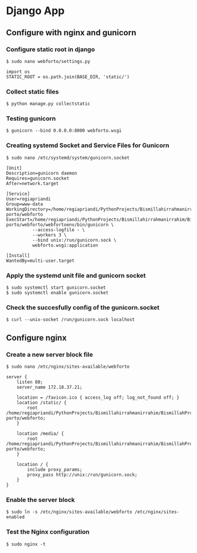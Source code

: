 # Django App
## Configure with nginx and gunicorn


### Configure static root in django

```
$ sudo nano webforto/settings.py
```

```
import os
STATIC_ROOT = os.path.join(BASE_DIR, 'static/')
```

### Collect static files

```
$ python manage.py collectstatic
```

### Testing gunicorn

```
$ gunicorn --bind 0.0.0.0:8000 webforto.wsgi
```


### Creating systemd Socket and Service Files for Gunicorn

```
$ sudo nano /etc/systemd/system/gunicorn.socket
```

```
[Unit]
Description=gunicorn daemon
Requires=gunicorn.socket
After=network.target

[Service]
User=regiapriandi
Group=www-data
WorkingDirectory=/home/regiapriandi/PythonProjects/Bismillahirrahmanirrahim/BismillahProject/web-porto/webforto
ExecStart=/home/regiapriandi/PythonProjects/Bismillahirrahmanirrahim/BismillahProject/web-porto/webforto/webfortoenv/bin/gunicorn \
          --access-logfile - \
          --workers 3 \
          --bind unix:/run/gunicorn.sock \
          webforto.wsgi:application

[Install]
WantedBy=multi-user.target
```

### Apply the systemd unit file and gunicorn socket

```
$ sudo systemctl start gunicorn.socket
$ sudo systemctl enable gunicorn.socket
```

### Check the succesfully config of the gunicorn.socket

```
$ curl --unix-socket /run/gunicorn.sock localhost
```

## Configure nginx

### Create a new server block file

```
$ sudo nano /etc/nginx/sites-available/webforto
```

```
server {
    listen 80;
    server_name 172.18.37.21;

    location = /favicon.ico { access_log off; log_not_found off; }
    location /static/ {
        root /home/regiapriandi/PythonProjects/Bismillahirrahmanirrahim/BismillahProject/web-porto/webforto;
    }

    location /media/ {
        root /home/regiapriandi/PythonProjects/Bismillahirrahmanirrahim/BismillahProject/web-porto/webforto;
    }

    location / {
        include proxy_params;
        proxy_pass http://unix:/run/gunicorn.sock;
    }
}
```

### Enable the server block

```
$ sudo ln -s /etc/nginx/sites-available/webforto /etc/nginx/sites-enabled
```

### Test the Nginx configuration

```
$ sudo nginx -t
```
